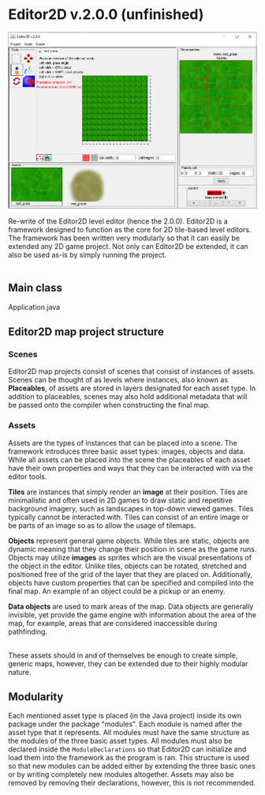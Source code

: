 # Editor2D v.2.0.0 (unfinished)

![Screenshot](https://github.com/JaniHarkonen/Editor2D2/blob/master/screenshot.png)

Re-write of the Editor2D level editor (hence the 2.0.0).
Editor2D is a framework designed to function as the core for 2D tile-based level editors. The framework has been
written very modularly so that it can easily be extended any 2D game project. Not only can Editor2D be extended,
it can also be used as-is by simply running the project.
<br />
<br />

## Main class
Application.java

## Editor2D map project structure

### Scenes
Editor2D map projects consist of scenes that consist of instances of assets. Scenes can be thought of as levels
where instances, also known as **Placeables**, of assets are stored in layers designated for each asset type. In 
addition to placeables, scenes may also hold additional metadata that will be passed onto the compiler when 
constructing the final map.

### Assets
Assets are the types of instances that can be placed into a scene. The framework introduces three basic asset 
types: images, objects and data. While all assets can be placed into the scene the placeables of each asset 
have their own properties and ways that they can be interacted with via the editor tools.

**Tiles** are instances that simply render an **image** at their position. Tiles are minimalistic and often 
used in 2D games to draw static and repetitive background imagery, such as landscapes in top-down viewed games.
Tiles typically cannot be interacted with. Tiles can consist of an entire image or be parts of an image so as 
to allow the usage of tilemaps.

**Objects** represent general game objects. While tiles are static, objects are dynamic meaning that they change
their position in scene as the game runs. Objects may utilize **images** as sprites which are the visual 
presentations of the object in the editor. Unlike tiles, objects can be rotated, stretched and positioned free of
the grid of the layer that they are placed on. Additionally, objects have custom properties that can be 
specified and compiled into the final map. An example of an object could be a pickup or an enemy.

**Data objects** are used to mark areas of the map. Data objects are generally invisible, yet provide the game 
engine with information about the area of the map, for example, areas that are considered inaccessible during 
pathfinding.
<br />
<br />

These assets should in and of themselves be enough to create simple, generic maps, however, they can be 
extended due to their highly modular nature.

## Modularity
Each mentioned asset type is placed (in the Java project) inside its own package under the package "modules".
Each module is named after the asset type that it represents. All modules must have the same structure as the 
modules of the three basic asset types. All modules must also be declared inside the ``ModuleDeclarations`` so that 
Editor2D can initialize and load them into the framework as the program is ran. This structure is used so that 
new modules can be added either by extending the three basic ones or by writing completely new modules altogether.
Assets may also be removed by removing their declarations, however, this is not recommended.
